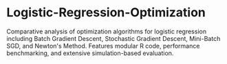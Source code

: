 # Logistic-Regression-Optimization
Comparative analysis of optimization algorithms for logistic regression including Batch Gradient Descent, Stochastic Gradient Descent, Mini-Batch SGD, and Newton's Method. Features modular R code, performance benchmarking, and extensive simulation-based evaluation.
